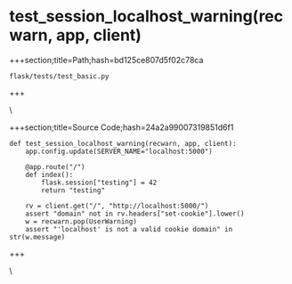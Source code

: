 



# test_session_localhost_warning(recwarn, app, client)
  
+++section;title=Path;hash=bd125ce807d5f02c78ca

`flask/tests/test_basic.py`
  
+++

\
  
+++section;title=Source Code;hash=24a2a99007319851d6f1
```
def test_session_localhost_warning(recwarn, app, client):
    app.config.update(SERVER_NAME="localhost:5000")

    @app.route("/")
    def index():
        flask.session["testing"] = 42
        return "testing"

    rv = client.get("/", "http://localhost:5000/")
    assert "domain" not in rv.headers["set-cookie"].lower()
    w = recwarn.pop(UserWarning)
    assert "'localhost' is not a valid cookie domain" in str(w.message)
```  
+++

\
